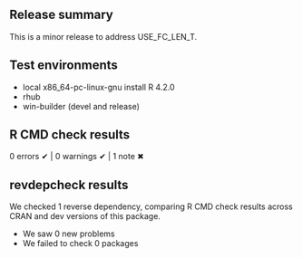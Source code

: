## Release summary
This is a minor release to address USE_FC_LEN_T.

## Test environments
* local x86_64-pc-linux-gnu install R 4.2.0
* rhub
* win-builder (devel and release)

## R CMD check results

0 errors ✔ | 0 warnings ✔ | 1 note ✖

## revdepcheck results

We checked 1 reverse dependency, comparing R CMD check results across CRAN and
dev versions of this package.

 * We saw 0 new problems
 * We failed to check 0 packages
